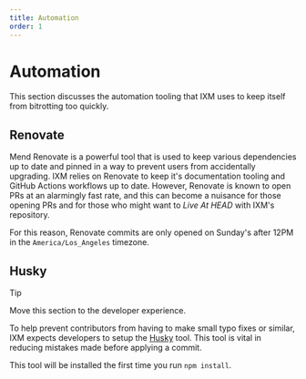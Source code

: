 ```yaml
---
title: Automation
order: 1
---
```


# Automation

This section discusses the automation tooling that IXM uses to keep itself from
bitrotting too quickly.

## Renovate

Mend Renovate is a powerful tool that is used to keep various dependencies up
to date and pinned in a way to prevent users from accidentally upgrading. IXM
relies on Renovate to keep it's documentation tooling and GitHub Actions
workflows up to date. However, Renovate is known to open PRs at an alarmingly
fast rate, and this can become a nuisance for those opening PRs and for those
who might want to *Live At HEAD* with IXM's repository.

For this reason, Renovate commits are only opened on Sunday's after 12PM in the
`America/Los_Angeles` timezone.

## Husky

> [!TIP]
> Move this section to the developer experience.

To help prevent contributors from having to make small typo fixes or similar,
IXM expects developers to setup the [Husky](https://typicode.github.io/husky/)
tool. This tool is vital in reducing mistakes made before applying a commit.

This tool will be installed the first time you run `npm install`.
